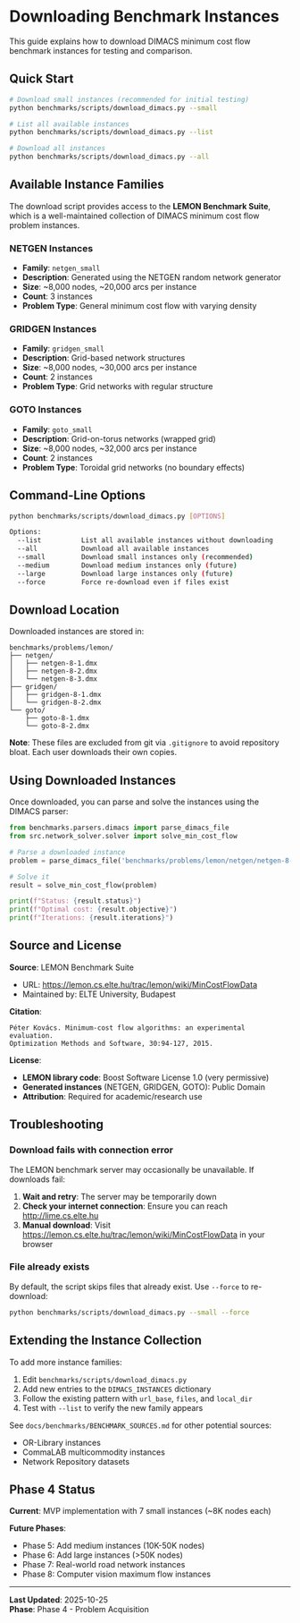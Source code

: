 # Downloading Benchmark Instances

This guide explains how to download DIMACS minimum cost flow benchmark instances for testing and comparison.

## Quick Start

```bash
# Download small instances (recommended for initial testing)
python benchmarks/scripts/download_dimacs.py --small

# List all available instances
python benchmarks/scripts/download_dimacs.py --list

# Download all instances
python benchmarks/scripts/download_dimacs.py --all
```

## Available Instance Families

The download script provides access to the **LEMON Benchmark Suite**, which is a well-maintained collection of DIMACS minimum cost flow problem instances.

### NETGEN Instances
- **Family**: `netgen_small`
- **Description**: Generated using the NETGEN random network generator
- **Size**: ~8,000 nodes, ~20,000 arcs per instance
- **Count**: 3 instances
- **Problem Type**: General minimum cost flow with varying density

### GRIDGEN Instances
- **Family**: `gridgen_small`
- **Description**: Grid-based network structures
- **Size**: ~8,000 nodes, ~30,000 arcs per instance
- **Count**: 2 instances
- **Problem Type**: Grid networks with regular structure

### GOTO Instances
- **Family**: `goto_small`
- **Description**: Grid-on-torus networks (wrapped grid)
- **Size**: ~8,000 nodes, ~32,000 arcs per instance
- **Count**: 2 instances
- **Problem Type**: Toroidal grid networks (no boundary effects)

## Command-Line Options

```bash
python benchmarks/scripts/download_dimacs.py [OPTIONS]

Options:
  --list          List all available instances without downloading
  --all           Download all available instances
  --small         Download small instances only (recommended)
  --medium        Download medium instances only (future)
  --large         Download large instances only (future)
  --force         Force re-download even if files exist
```

## Download Location

Downloaded instances are stored in:
```
benchmarks/problems/lemon/
├── netgen/
│   ├── netgen-8-1.dmx
│   ├── netgen-8-2.dmx
│   └── netgen-8-3.dmx
├── gridgen/
│   ├── gridgen-8-1.dmx
│   └── gridgen-8-2.dmx
└── goto/
    ├── goto-8-1.dmx
    └── goto-8-2.dmx
```

**Note**: These files are excluded from git via `.gitignore` to avoid repository bloat. Each user downloads their own copies.

## Using Downloaded Instances

Once downloaded, you can parse and solve the instances using the DIMACS parser:

```python
from benchmarks.parsers.dimacs import parse_dimacs_file
from src.network_solver.solver import solve_min_cost_flow

# Parse a downloaded instance
problem = parse_dimacs_file('benchmarks/problems/lemon/netgen/netgen-8-1.dmx')

# Solve it
result = solve_min_cost_flow(problem)

print(f"Status: {result.status}")
print(f"Optimal cost: {result.objective}")
print(f"Iterations: {result.iterations}")
```

## Source and License

**Source**: LEMON Benchmark Suite
- URL: https://lemon.cs.elte.hu/trac/lemon/wiki/MinCostFlowData
- Maintained by: ELTE University, Budapest

**Citation**:
```
Péter Kovács. Minimum-cost flow algorithms: an experimental evaluation.
Optimization Methods and Software, 30:94-127, 2015.
```

**License**:
- **LEMON library code**: Boost Software License 1.0 (very permissive)
- **Generated instances** (NETGEN, GRIDGEN, GOTO): Public Domain
- **Attribution**: Required for academic/research use

## Troubleshooting

### Download fails with connection error

The LEMON benchmark server may occasionally be unavailable. If downloads fail:

1. **Wait and retry**: The server may be temporarily down
2. **Check your internet connection**: Ensure you can reach http://lime.cs.elte.hu
3. **Manual download**: Visit https://lemon.cs.elte.hu/trac/lemon/wiki/MinCostFlowData in your browser

### File already exists

By default, the script skips files that already exist. Use `--force` to re-download:

```bash
python benchmarks/scripts/download_dimacs.py --small --force
```

## Extending the Instance Collection

To add more instance families:

1. Edit `benchmarks/scripts/download_dimacs.py`
2. Add new entries to the `DIMACS_INSTANCES` dictionary
3. Follow the existing pattern with `url_base`, `files`, and `local_dir`
4. Test with `--list` to verify the new family appears

See `docs/benchmarks/BENCHMARK_SOURCES.md` for other potential sources:
- OR-Library instances
- CommaLAB multicommodity instances
- Network Repository datasets

## Phase 4 Status

**Current**: MVP implementation with 7 small instances (~8K nodes each)

**Future Phases**:
- Phase 5: Add medium instances (10K-50K nodes)
- Phase 6: Add large instances (>50K nodes)
- Phase 7: Real-world road network instances
- Phase 8: Computer vision maximum flow instances

---

**Last Updated**: 2025-10-25  
**Phase**: Phase 4 - Problem Acquisition
